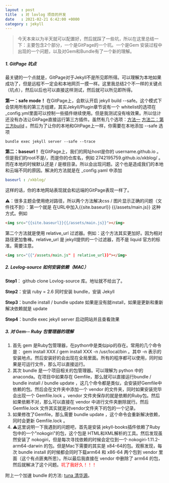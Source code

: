 ```yaml
---
layout : post
title  : 对 lovlog 项目的开发
date   : 2021-02-21 6:42:00 +0000
category : jekyll
---
```


>今天本来以为半天就可以配置好，然后就踩了一些坑，所以在这里总结一下：主要包含2个部分，一个是GitPage的一个坑。一个是Gem 安装过程中出现的一个问题，以及对Gem和Bundle有了一个新的理解。



##### 1. GitPage 坑点

最关键的一个点就是，GitPage对于Jekyll不是所见即所得。可以理解为本地如果成功了，但是远程不一定会和本地网页一摸一样。这里我总结2个不一样的关键点（坑点），然后以后也可以直接这样测试，然后就可以所见即所得。

**第一：safe mode！** 在GitPage上，会默认开启 jekyll build --safe。这个模式下会禁用所有的第三方组建，其实Jekyll/Plugin章节说有一个 whitelist的选项在_config.yml里面可以控制一些插件继续使用。但是我测试没有啥效果。所以估计还没有办法让GitPage直接运行第三方插件。虽然有几个选项：[方法一](https://xiaoiver.github.io/coding/2017/07/22/在GithubPages中使用第三方插件.html)  [方法二：第三方build](https://www.travis-ci.org)  。然后为了让你的本地和GItPage上一样，你需要在本地添加 --safe 选项

```shell
bundle exec jekyll server --safe --trace
```

**第二：baseurl！** 在GitPage上，我们的网址host是你的  username.github.io 。但是我们的root不是/，而是你的仓库名，例如 2742195759.github.io/xkblog/ 。而在本地的时候默认还是 / 是根目录。所以会出现问题。这个也是造成我们的本地和云端不同的原因。解决的方法就是在 _config.yaml 中添加

```yaml
baseurl : /xkblog/
```

这样的话，你的本地网站表现就会和远端的GitPage表现一样了。

⚠️：很多主题会使用绝对路径，所以两个方法解决css / 图片显示正确的问题（文件找不到）：第一个就是 在URL中加入{{site.baseurl}} {{/assets/main.js}} 这种方式。例如

```html
<img src="{{site.baseurl}}{{/assets/main.js}}"></img> 
```

第二个方法就是使用 relative_url 过滤器。例如：这个方法其实更加好。因为相对路径更加鲁棒。relative_url 是 jekyll提供的一个过滤器，而不是 liquid 官方的标准。需要注意。

```html
<img src="{{"/assets/main.js" | relative_url}}"></img> 
```



##### 2. Lovlog-source 如何安装依赖（MAC）

**Step1**： github clone Lovlog-source 库。地址就不给出了。

**Step2**：安装 ruby = 2.6 同时安装 bundle，安装 Jekyll

**Step3**：bundle install / bundle update 如果是没有就install，如果是更新和重新解决依赖就是 update

**Step4**：bundle exec jekyll server 启动网站并且查看效果



##### 3. 对 Gem-- Ruby 包管理器的理解

1. 首先 gem 是Ruby包管理器，在python中是类似pip的存在。常用的几个命令是： gem install XXX  / gem install XXX -n /usr/local/bin 。其中 -n 表示的安装地点。然后安装好的会出现在全局里面。所有的程序都可以使用，同时如果是可运行文件，那么可以直接运行。
2. 其次 bundle 是一个项目相关的包管理器。可以理解为 python 中的 anaconda。在项目中如果存在 Gemfile，那么就可以直接运行bundle / bundle install / bundle update ，这几个命令都是类似，会安装好Gemfile中依赖的包。然后会在文件夹中添加一个 vendor 的文件夹，同时如果安装完毕会出现一个 Gemfile.lock 。vendor 文件夹保存的就是依赖的Ruby包。然后如果依赖不对，那么可以直接在 vendor 中进行文件夹删除就行。然后Gemfile.lock 文件其实就是对vendor文件夹下的包的一个记录。
3. 如果修改了Gemfile，那么需要 bundle update ，这个命令会重新解决依赖，同时会更新 Gemfile.lock 。
4. ⚠️这里说明一下我遇到的问题吧，首先是安装 jekyll-books插件依赖了Ruby包中的一个"nokogiri"的包，这个包是 HTML和XML解析的工具。然后发现虽然安装了 nokogiri，但是每次寻找依赖的时候会定位到一个 nokogiri-1.11.2-arm64-darwin 的包。但是Mac下需要的其实是 x84-64的包。观察发现，每次 bundle install 的时候都会同时下载arm64 和 x86-64 两个包到 vendor 里面（这个有点匪夷所思）。所以最后我直接在 vendor 中删除了 arm64 的包，然后就解决了这个问题。<font color='red'>坑了我好久！！！</font>

附上一个加速 bundle 的方法:  [tuna 清华源](https://mirrors.tuna.tsinghua.edu.cn/help/rubygems/)。

